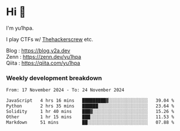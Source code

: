 # Hi 👋

I'm yu1hpa.

I play CTFs w/ [Thehackerscrew](https://www.thehackerscrew.team/) etc.

Blog : https://blog.y2a.dev  
Zenn : https://zenn.dev/yu1hpa  
Qiita : https://qiita.com/yu1hpa  

### Weekly development breakdown

<!--START_SECTION:waka-->

```txt
From: 17 November 2024 - To: 24 November 2024

JavaScript   4 hrs 16 mins   █████████▓░░░░░░░░░░░░░░░   39.04 %
Python       2 hrs 35 mins   ██████░░░░░░░░░░░░░░░░░░░   23.64 %
Solidity     1 hr 40 mins    ███▓░░░░░░░░░░░░░░░░░░░░░   15.26 %
Other        1 hr 15 mins    ███░░░░░░░░░░░░░░░░░░░░░░   11.53 %
Markdown     51 mins         ██░░░░░░░░░░░░░░░░░░░░░░░   07.88 %
```

<!--END_SECTION:waka-->


